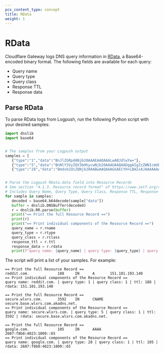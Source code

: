 ```yaml
---
pcx_content_type: concept
title: RData
weight: 1
---
```


# RData

Cloudflare Gateway logs DNS query information in [RData](https://datatracker.ietf.org/doc/html/rfc1035#section-4.1.3), a Base64-encoded binary format. The following fields are available for each query:

- Query name
- Query type
- Query class
- Response TTL
- Response data

## Parse RData

To parse RData logs from Logpush, run the following Python script with your desired samples:

```python
import dnslib
import base64


# The samples from your Logpush output
samples = [
   {"type":"1","data":"BnJlZGRpdANjb20AAAEAAQAAALwABJdlwYw="},
   {"type":"5","data":"BnNlY3VyZQV3bHhycwNjb20AAAUAAQAADggAIgZzZWN1cmUEYmFzZQV3bHhycwNjb20GYWthZG5zA25ldAA="},
   {"type":"28","data":"Bmdvb2dsZQNjb20AABwAAQAAAGkAECYH+LBAIxAJAAAAAAAAAGU="}]


# Parse the Logpush RData.data field into Resource Records
# See section "4.1.3. Resource record format" of https://www.ietf.org/rfc/rfc1035.txt
# Includes Query Name, Query Type, Query Class, Response TTL, Response Data
for sample in samples:
   decoded = base64.b64decode(sample["data"])
   buffer = dnslib.DNSBuffer(decoded)
   r = dnslib.RR.parse(buffer)
   print("== Print the full Resource Record ==")
   print(r)
   print("== Print individual components of the Resource Record ==")
   query_name = r.rname
   query_type = r.rtype
   query_class = r.rclass
   response_ttl = r.ttl
   response_data = r.rdata
   print(f"query name: {query_name} | query type: {query_type} | query class: {query_class} | ttl: {response_ttl} | rdata: {response_data}\n")
```

The script will print a list of your samples. For example:

```text
== Print the full Resource Record ==
reddit.com.             188     IN      A       151.101.193.140
== Print individual components of the Resource Record ==
query name: reddit.com. | query type: 1 | query class: 1 | ttl: 188 | rdata: 151.101.193.140

== Print the full Resource Record ==
secure.wlxrs.com.       3592    IN      CNAME   secure.base.wlxrs.com.akadns.net.
== Print individual components of the Resource Record ==
query name: secure.wlxrs.com. | query type: 5 | query class: 1 | ttl: 3592 | rdata: secure.base.wlxrs.com.akadns.net.

== Print the full Resource Record ==
google.com.             105     IN      AAAA    2607:f8b0:4023:1009::65
== Print individual components of the Resource Record ==
query name: google.com. | query type: 28 | query class: 1 | ttl: 105 | rdata: 2607:f8b0:4023:1009::65
```
